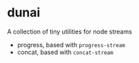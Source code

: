 # dunai

A collection of tiny utilities for node streams

- progress, based with `progress-stream`
- concat, based with `concat-stream`